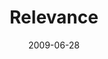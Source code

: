 ---
layout: message
category: message
series: "Roadmap For A Revolution"
title: "Relevance"
date: 2009-06-28
audio-description: "Chuck Mingo discusses the importance of relevance in the revolution of Jesus."
audio: "http://s3.amazonaws.com/crossroadsaudiomessages/Roadmap7.mp3"
audio-title: "Relevance"
audio-duration: "33:07"
video-description: "Chuck Mingo discusses the importance of relevance in the revolution of the early church."
video-title: "Relevance"
video: "https://s3.amazonaws.com/crossroadsvideomessages/Roadmap7.mp4"
video-poster: "https://www.crossroads.net/uploadedfiles/Roadmap7-still.jpg"
program-description: ""
program: "http://www.crossroads.net/players/media/hq/0627_28Program.pdf"
program-title: "Relevance (Program)"
---